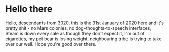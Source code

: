 # Hello there

Hello, descendants from 3020, this is the 31st January of 2020 here and it's pretty shit - no Mars colonies, no dog-thoughts-to-speech interfaces, Steam is down every sale as though they don't expect it, I'm out of cigarettes, my pet bear is losing weight, neighbouring tribe is trying to take over our well. Hope you're good over there.
